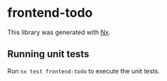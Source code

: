 # frontend-todo

This library was generated with [Nx](https://nx.dev).

## Running unit tests

Run `nx test frontend-todo` to execute the unit tests.
